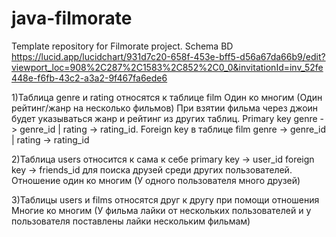 # java-filmorate
Template repository for Filmorate project.
Schema BD https://lucid.app/lucidchart/931d7c20-658f-453e-bff5-d56a67da66b9/edit?viewport_loc=908%2C287%2C1583%2C852%2C0_0&invitationId=inv_52fe448e-f6fb-43c2-a3a2-9f467fa6ede6

1)Таблица genre и rating относятся к таблице film Один ко многим (Один рейтинг/жанр на несколько фильмов) При взятии фильма через джоин будет указываться жанр и рейтинг из других таблиц.
Primary key genre -> genre_id | rating -> rating_id. Foreign key в таблице film genre -> genre_id | rating -> rating_id

2)Таблица users относится к сама к себе primary key -> user_id foreign key -> friends_id для поиска друзей среди других пользователей. Отношение один ко многим (У одного пользователя много друзей)

3)Таблицы users и films относятся друг к другу при помощи отношения Многие ко многим (У фильма лайки от нескольких пользователей и у пользователя поставлены лайки нескольким фильмам) 
